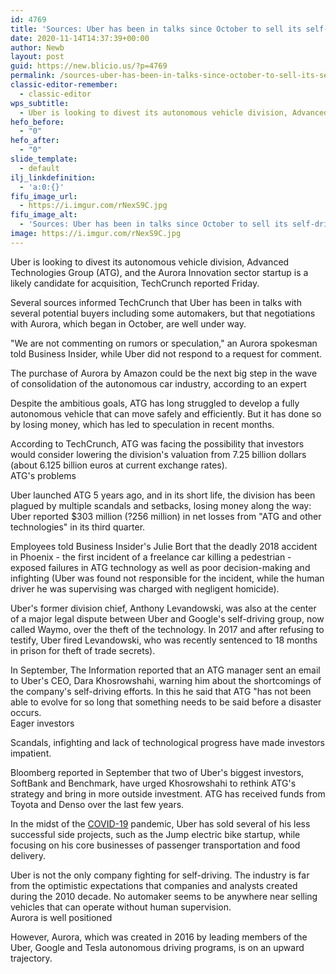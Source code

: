 ```yaml
---
id: 4769
title: 'Sources: Uber has been in talks since October to sell its self-driving car unit'
date: 2020-11-14T14:37:39+00:00
author: Newb
layout: post
guid: https://new.blicio.us/?p=4769
permalink: /sources-uber-has-been-in-talks-since-october-to-sell-its-self-driving-car-unit/
classic-editor-remember:
  - classic-editor
wps_subtitle:
  - Uber is looking to divest its autonomous vehicle division, Advanced Technologies Group (ATG), and the Aurora Innovation sector startup is a likely candidate for acquisition
hefo_before:
  - "0"
hefo_after:
  - "0"
slide_template:
  - default
ilj_linkdefinition:
  - 'a:0:{}'
fifu_image_url:
  - https://i.imgur.com/rNexS9C.jpg
fifu_image_alt:
  - 'Sources: Uber has been in talks since October to sell its self-driving car unit'
image: https://i.imgur.com/rNexS9C.jpg
---
```

Uber is looking to divest its autonomous vehicle division, Advanced Technologies Group (ATG), and the Aurora Innovation sector startup is a likely candidate for acquisition, TechCrunch reported Friday.

Several sources informed TechCrunch that Uber has been in talks with several potential buyers including some automakers, but that negotiations with Aurora, which began in October, are well under way.

"We are not commenting on rumors or speculation," an Aurora spokesman told Business Insider, while Uber did not respond to a request for comment.

The purchase of Aurora by Amazon could be the next big step in the wave of consolidation of the autonomous car industry, according to an expert

Despite the ambitious goals, ATG has long struggled to develop a fully autonomous vehicle that can move safely and efficiently. But it has done so by losing money, which has led to speculation in recent months.

According to TechCrunch, ATG was facing the possibility that investors would consider lowering the division's valuation from 7.25 billion dollars (about 6.125 billion euros at current exchange rates).  
ATG's problems

Uber launched ATG 5 years ago, and in its short life, the division has been plagued by multiple scandals and setbacks, losing money along the way: Uber reported $303 million (?256 million) in net losses from "ATG and other technologies" in its third quarter.

Employees told Business Insider's Julie Bort that the deadly 2018 accident in Phoenix - the first incident of a freelance car killing a pedestrian - exposed failures in ATG technology as well as poor decision-making and infighting (Uber was found not responsible for the incident, while the human driver he was supervising was charged with negligent homicide).

Uber's former division chief, Anthony Levandowski, was also at the center of a major legal dispute between Uber and Google's self-driving group, now called Waymo, over the theft of the technology. In 2017 and after refusing to testify, Uber fired Levandowski, who was recently sentenced to 18 months in prison for theft of trade secrets).

In September, The Information reported that an ATG manager sent an email to Uber's CEO, Dara Khosrowshahi, warning him about the shortcomings of the company's self-driving efforts. In this he said that ATG "has not been able to evolve for so long that something needs to be said before a disaster occurs.  
Eager investors

Scandals, infighting and lack of technological progress have made investors impatient.

Bloomberg reported in September that two of Uber's biggest investors, SoftBank and Benchmark, have urged Khosrowshahi to rethink ATG's strategy and bring in more outside investment. ATG has received funds from Toyota and Denso over the last few years.

In the midst of the [COVID-19](https://new.blicio.us/low-cost-online-business-ideas-for-the-post-covid-19-world/) pandemic, Uber has sold several of his less successful side projects, such as the Jump electric bike startup, while focusing on his core businesses of passenger transportation and food delivery.

Uber is not the only company fighting for self-driving. The industry is far from the optimistic expectations that companies and analysts created during the 2010 decade. No automaker seems to be anywhere near selling vehicles that can operate without human supervision.  
Aurora is well positioned

However, Aurora, which was created in 2016 by leading members of the Uber, Google and Tesla autonomous driving programs, is on an upward trajectory.
